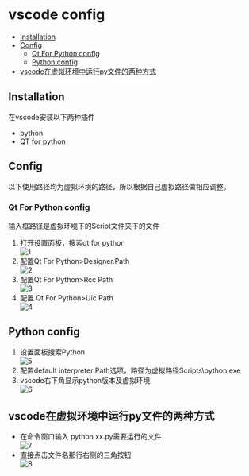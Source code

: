 # vscode config
- [Installation](#Installation)
- [Config](#Config)
  - [Qt For Python config](#Qt-For-Python-config)
  - [Python config](#Python-config)
- [vscode在虚拟环境中运行py文件的两种方式](#vscode在虚拟环境中运行py文件的两种方式)
## Installation
在vscode安装以下两种插件
- python
- QT for python
## Config
以下使用路径均为虚拟环境的路径，所以根据自己虚拟路径做相应调整。
### Qt For Python config
输入框路径是虚拟环境下的Script文件夹下的文件
1. 打开设置面板，搜索qt for python<br>
![1](https://github.com/Generalizations/test1/assets/142973887/59e1ddb4-85d7-4d23-9e83-f64fd4be3bb7)
2. 配置Qt For Python>Designer.Path<br>
![2](https://github.com/Generalizations/test1/assets/142973887/6034b3c4-6853-45db-9df0-fb3faa5720c8)
3. 配置Qt For Python>Rcc Path<br>
![3](https://github.com/Generalizations/test1/assets/142973887/4e5e6765-a973-4316-abfa-cf2d89770556)
4. 配置 Qt For Python>Uic Path<br>
![4](https://github.com/Generalizations/test1/assets/142973887/b89a9fb5-9190-4ca5-aee6-b498ea895bf4)
## Python config
1. 设置面板搜索Python<br>
![5](https://github.com/Generalizations/test1/assets/142973887/3670ed2d-89b3-447e-a7b9-c285a7a2d6a6)
2. 配置default interpreter Path选项，路径为虚拟路径Scripts\python.exe<br>
3. vscode右下角显示python版本及虚拟环境<br>
![6](https://github.com/Generalizations/test1/assets/142973887/b3702e6a-2253-4a98-ae13-b9c8e55ba8d7)
## vscode在虚拟环境中运行py文件的两种方式
- 在命令窗口输入 python  xx.py需要运行的文件<br>
![7](https://github.com/Generalizations/test1/assets/142973887/41a898c5-6ca8-4e34-a7d4-6ad5817ce748)
- 直接点击文件名那行右侧的三角按钮<br>
![8](https://github.com/Generalizations/test1/assets/142973887/4c556ecd-da39-4449-b73e-6cfa4d60dbb5)
